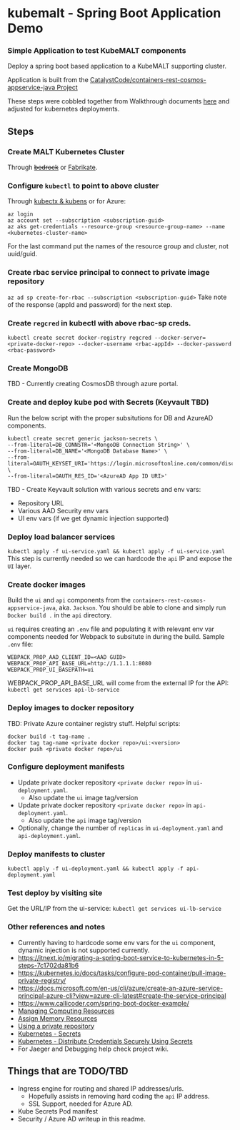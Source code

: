 # kubemalt - Spring Boot Application Demo

### Simple Application to test KubeMALT components

Deploy a spring boot based application to a KubeMALT supporting cluster.

Application is built from the [CatalystCode/containers-rest-cosmos-appservice-java Project](https://github.com/CatalystCode/containers-rest-cosmos-appservice-java)

These steps were cobbled together from Walkthrough documents [here](https://github.com/Microsoft/containers-rest-cosmos-appservice-java/issues/59) and adjusted for kubernetes deployments.

## Steps

### Create MALT Kubernetes Cluster
Through [~~bedrock~~](https://github.com/Microsoft/bedrock) or [Fabrikate](https://github.com/Microsoft/fabrikate).

### Configure `kubectl` to point to above cluster
Through [kubectx & kubens](https://github.com/ahmetb/kubectx) or for Azure:
```
az login
az account set --subscription <subscription-guid>
az aks get-credentials --resource-group <resource-group-name> --name <kubernetes-cluster-name>
```
For the last command put the names of the resource group and cluster, not uuid/guid.

### Create rbac service principal to connect to private image repository
`az ad sp create-for-rbac --subscription <subscription-guid>`
Take note of the response (appId and password) for the next step.

### Create `regcred` in kubectl with above rbac-sp creds.
`kubectl create secret docker-registry regcred --docker-server=<private-docker-repo> --docker-username <rbac-appId> --docker-password <rbac-password>`

### Create MongoDB
TBD - Currently creating CosmosDB through azure portal.

### Create and deploy kube pod with Secrets (Keyvault TBD)
Run the below script with the proper subsitutions for DB and AzureAD components.
```
kubectl create secret generic jackson-secrets \
--from-literal=DB_CONNSTR='<MongoDB Connection String>' \
--from-literal=DB_NAME='<MongoDB Database Name>' \
--from-literal=OAUTH_KEYSET_URI='https://login.microsoftonline.com/common/discovery/keys' \
--from-literal=OAUTH_RES_ID='<AzureAD App ID URI>'
```

TBD - Create Keyvault solution with various secrets and env vars:
- Repository URL
- Various AAD Security env vars
- UI env vars (if we get dynamic injection supported)

### Deploy load balancer services
`kubectl apply -f ui-service.yaml && kubectl apply -f ui-service.yaml`
This step is currently needed so we can hardcode the `api` IP and expose the `UI` layer.

### Create docker images
Build the `ui` and `api` components from the `containers-rest-cosmos-appservice-java`, aka. `Jackson`. You should be able to clone and simply run `Docker build .` in the `api` directory.

`ui` requires creating an `.env` file and populating it with relevant env var components needed for Webpack to subsitute in during the build.
Sample `.env` file:
```
WEBPACK_PROP_AAD_CLIENT_ID=<AAD GUID>
WEBPACK_PROP_API_BASE_URL=http://1.1.1.1:8080
WEBPACK_PROP_UI_BASEPATH=ui
```
WEBPACK_PROP_API_BASE_URL will come from the external IP for the API: `kubectl get services api-lb-service`

### Deploy images to docker repository
TBD: Private Azure container registry stuff.
Helpful scripts:
```
docker build -t tag-name .
docker tag tag-name <private docker repo>/ui:<version>
docker push <private docker repo>/ui
```

### Configure deployment manifests
- Update private docker repository `<private docker repo>` in `ui-deployment.yaml`.
  - Also update the `ui` image tag/version
- Update private docker repository `<private docker repo>` in `api-deployment.yaml`.
  - Also update the `api` image tag/version
- Optionally, change the number of `replicas` in `ui-deployment.yaml` and `api-deployment.yaml`.

### Deploy manifests to cluster
`kubectl apply -f ui-deployment.yaml && kubectl apply -f api-deployment.yaml`

### Test deploy by visiting site
Get the URL/IP from the ui-service: `kubectl get services ui-lb-service`

### Other references and notes
- Currently having to hardcode some env vars for the `ui` component, dynamic injection is not supported currently.
- https://itnext.io/migrating-a-spring-boot-service-to-kubernetes-in-5-steps-7c1702da81b6
- https://kubernetes.io/docs/tasks/configure-pod-container/pull-image-private-registry/
- https://docs.microsoft.com/en-us/cli/azure/create-an-azure-service-principal-azure-cli?view=azure-cli-latest#create-the-service-principal
- https://www.callicoder.com/spring-boot-docker-example/
- [Managing Computing Resources](https://kubernetes.io/docs/concepts/configuration/manage-compute-resources-container/)
- [Assign Memory Resources](https://kubernetes.io/docs/tasks/configure-pod-container/assign-memory-resource/)
- [Using a private repository](https://kubernetes.io/docs/concepts/containers/images/#using-a-private-registry)
- [Kubernetes - Secrets](https://kubernetes.io/docs/concepts/configuration/secret/)
- [Kubernetes - Distribute Credentials Securely Using Secrets](https://kubernetes.io/docs/tasks/inject-data-application/distribute-credentials-secure/)
- For Jaeger and Debugging help check project wiki.

## Things that are TODO/TBD
- Ingress engine for routing and shared IP addresses/urls.
  - Hopefully assists in removing hard coding the `api` IP address.
  - SSL Support, needed for Azure AD. 
- Kube Secrets Pod manifest
- Security / Azure AD writeup in this readme.